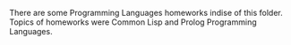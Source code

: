 There are some Programming Languages homeworks indise of this folder. Topics of homeworks were Common Lisp and Prolog Programming Languages.
